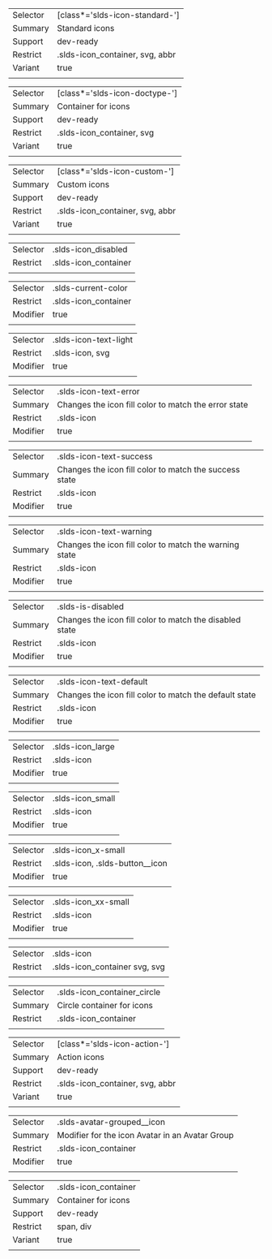 
|  |  |
|-------|-------|
| Selector | [class*='slds-icon-standard-'] |
| Summary | Standard icons |
| Support | dev-ready |
| Restrict | .slds-icon_container, svg, abbr |
| Variant | true |
|  |  |


|  |  |
|-------|-------|
| Selector | [class*='slds-icon-doctype-'] |
| Summary | Container for icons |
| Support | dev-ready |
| Restrict | .slds-icon_container, svg |
| Variant | true |
|  |  |


|  |  |
|-------|-------|
| Selector | [class*='slds-icon-custom-'] |
| Summary | Custom icons |
| Support | dev-ready |
| Restrict | .slds-icon_container, svg, abbr |
| Variant | true |
|  |  |


|  |  |
|-------|-------|
| Selector | .slds-icon_disabled |
| Restrict | .slds-icon_container |
|  |  |


|  |  |
|-------|-------|
| Selector | .slds-current-color |
| Restrict | .slds-icon_container |
| Modifier | true |
|  |  |


|  |  |
|-------|-------|
| Selector | .slds-icon-text-light |
| Restrict | .slds-icon, svg |
| Modifier | true |
|  |  |


|  |  |
|-------|-------|
| Selector | .slds-icon-text-error |
| Summary | Changes the icon fill color to match the error state |
| Restrict | .slds-icon |
| Modifier | true |
|  |  |


|  |  |
|-------|-------|
| Selector | .slds-icon-text-success |
| Summary | Changes the icon fill color to match the success state |
| Restrict | .slds-icon |
| Modifier | true |
|  |  |


|  |  |
|-------|-------|
| Selector | .slds-icon-text-warning |
| Summary | Changes the icon fill color to match the warning state |
| Restrict | .slds-icon |
| Modifier | true |
|  |  |


|  |  |
|-------|-------|
| Selector | .slds-is-disabled |
| Summary | Changes the icon fill color to match the disabled state |
| Restrict | .slds-icon |
| Modifier | true |
|  |  |


|  |  |
|-------|-------|
| Selector | .slds-icon-text-default |
| Summary | Changes the icon fill color to match the default state |
| Restrict | .slds-icon |
| Modifier | true |
|  |  |


|  |  |
|-------|-------|
| Selector | .slds-icon_large |
| Restrict | .slds-icon |
| Modifier | true |
|  |  |


|  |  |
|-------|-------|
| Selector | .slds-icon_small |
| Restrict | .slds-icon |
| Modifier | true |
|  |  |


|  |  |
|-------|-------|
| Selector | .slds-icon_x-small |
| Restrict | .slds-icon, .slds-button__icon |
| Modifier | true |
|  |  |


|  |  |
|-------|-------|
| Selector | .slds-icon_xx-small |
| Restrict | .slds-icon |
| Modifier | true |
|  |  |


|  |  |
|-------|-------|
| Selector | .slds-icon |
| Restrict | .slds-icon_container svg, svg |
|  |  |


|  |  |
|-------|-------|
| Selector | .slds-icon_container_circle |
| Summary | Circle container for icons |
| Restrict | .slds-icon_container |
|  |  |


|  |  |
|-------|-------|
| Selector | [class*='slds-icon-action-'] |
| Summary | Action icons |
| Support | dev-ready |
| Restrict | .slds-icon_container, svg, abbr |
| Variant | true |
|  |  |


|  |  |
|-------|-------|
| Selector | .slds-avatar-grouped__icon |
| Summary | Modifier for the icon Avatar in an Avatar Group |
| Restrict | .slds-icon_container |
| Modifier | true |
|  |  |


|  |  |
|-------|-------|
| Selector | .slds-icon_container |
| Summary | Container for icons |
| Support | dev-ready |
| Restrict | span, div |
| Variant | true |
|  |  |

